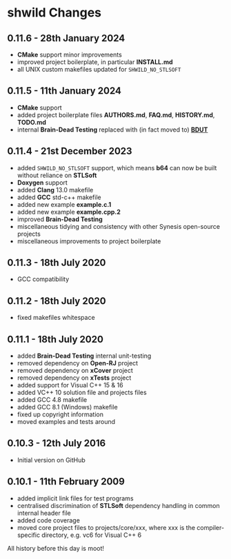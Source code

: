 #  **shwild** Changes

## 0.11.6 - 28th January 2024

* **CMake** support minor improvements
* improved project boilerplate, in particular **INSTALL.md**
* all UNIX custom makefiles updated for `SHWILD_NO_STLSOFT`


## 0.11.5 - 11th January 2024

* **CMake** support
* added project boilerplate files **AUTHORS.md**, **FAQ.md**, **HISTORY.md**, **TODO.md**
* internal **Brain-Dead Testing** replaced with (in fact moved to) [**BDUT**](https://github.com/synesissoftware/BDUT)


## 0.11.4 - 21st December 2023

* added `SHWILD_NO_STLSOFT` support, which means **b64** can now be built without reliance on **STLSoft**
* **Doxygen** support
* added **Clang** 13.0 makefile
* added **GCC** std-c++ makefile
* added new example **example.c.1**
* added new example **example.cpp.2**
* improved **Brain-Dead Testing**
* miscellaneous tidying and consistency with other Synesis open-source projects
* miscellaneous improvements to project boilerplate


## 0.11.3 - 18th July 2020

* GCC compatibility


## 0.11.2 - 18th July 2020

* fixed makefiles whitespace


## 0.11.1 - 18th July 2020

* added **Brain-Dead Testing** internal unit-testing
* removed dependency on **Open-RJ** project
* removed dependency on **xCover** project
* removed dependency on **xTests** project
* added support for Visual C++ 15 & 16
* added VC++ 10 solution file and projects files
* added GCC 4.8 makefile
* added GCC 8.1 (Windows) makefile
* fixed up copyright information
* moved examples and tests around


## 0.10.3 - 12th July 2016

* Initial version on GitHub


## 0.10.1 - 11th February 2009

* added implicit link files for test programs
* centralised discrimination of **STLSoft** dependency handling in common internal header file
* added code coverage
* moved core project files to projects/core/xxx, where xxx is the compiler-specific directory, e.g. vc6 for Visual C++ 6


All history before this day is moot!


<!-- ########################### end of file ########################### -->

